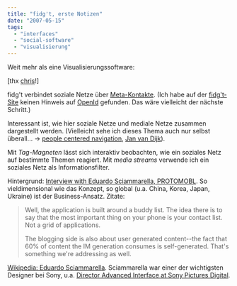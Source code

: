 ```yaml
---
title: "fidg't, erste Notizen"
date: "2007-05-15"
tags: 
  - "interfaces"
  - "social-software"
  - "visualisierung"
---
```


Weit mehr als eine Visualisierungssoftware:

\[thx [chris](http://del.icio.us/chl/fidgt)!\]

fidg't verbindet soziale Netze über [Meta-Kontakte](http://www.fidgt.com/faq.php#metacontact). (Ich habe auf der [fidg't-Site](http://www.fidgt.com/) keinen Hinweis auf [OpenId](http://openid.net/) gefunden. Das wäre vielleicht der nächste Schritt.)

Interessant ist, wie hier soziale Netze und mediale Netze zusammen dargestellt werden. (Vielleicht sehe ich dieses Thema auch nur selbst überall... -> [people centered navigation](http://heinz.typepad.com/lostandfound/2006/10/people_centered.html), [Jan van Dijk](http://heinz.typepad.com/lostandfound/2007/04/notizen_zu_jan_.html)).

Mit _Tag-Magneten_ lässt sich interaktiv beobachten, wie ein soziales Netz auf bestimmte Themen reagiert. Mit _media streams_ verwende ich ein soziales Netz als Informationsfilter.

Hintergrund: [Interview with Eduardo Sciammarella, PROTOMOBL](http://www.socaltech.com/fullstory/0003987.html). So vieldimensional wie das Konzept, so global (u.a. China, Korea, Japan, Ukraine) ist der Business-Ansatz. Zitate:

> Well, the application is built around a buddy list. The idea there is to say that the most important thing on your phone is your contact list. Not a grid of applications.
> 
> The blogging side is also about user generated content--the fact that 60% of content the IM generation consumes is self-generated. That's something we're addressing as well.

[Wikipedia: Eduardo Sciammarella](http://en.wikipedia.org/wiki/Eduardo_Sciammarella). Sciammarella war einer der wichtigsten Designer bei Sony, u.a. [Director Advanced Interface at Sony Pictures Digital](http://www.linkedin.com/in/protoboy).
